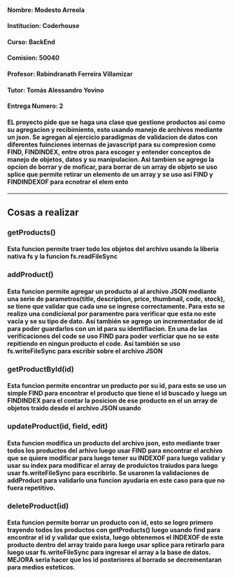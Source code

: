 #### Nombre: Modesto Arreola

#### Institucion: Coderhouse

#### Curso: BackEnd

#### Comision: 50040

#### Profesor: Rabindranath Ferreira Villamizar

#### Tutor: Tomás Alessandro Yovino

#### Entrega Numero: 2

#### EL proyecto pide que se haga una clase que gestione productos asi como su agregacion y recibimiento, esto usando manejo de archivos mediante un json. Se agregan al ejercicio paradigmas de validacion de datos con diferentes fuinciones internas de javascript para su compresion como FIND, FINDINDEX, entre otros para escoger y entender conceptos de manejo de objetos, datos y su manipulacion. Asì tambien se agrego la opcion de borrar y de moficar, para borrar de un array de objeto se uso splice que permite retirar un elemento de un array y se uso asi FIND y FINDINDEXOF para ecnotrar el elem ento

---

## Cosas a realizar

### getProducts()
#### Esta funcion permite traer todo los objetos del archivo usando la liberia nativa fs y la funcion fs.readFileSync

### addProduct()
#### Esta funcion permite agregar un producto al al archivo JSON mediante una serie de parametros(title, description, price, thumbnail, code, stock), se tiene que validar que cada uno se ingrese correctamente. Para esto se realizo una condicional por paramentro para verificar que esta no este vacia y se su tipo de dato. Así también se agrego un incrementador de id para poder guardarlos con un id para su identifiacion. En una de las verificaciones del code se uso FIND para poder verficiar que no se este repitiendo en ningun producto el code. Así también se uso fs.writeFileSync para escribir sobre el archivo JSON

### getProductById(id)
#### Esta funcion permite encontrar un producto por su id, para esto se uso un simple FIND para encontrar el producto que tiene el id buscado y luego un FINDINDEX para el contar la posicion de ese producto en el un array de objetos traido desde el archivo JSON usando 

### updateProduct(id, field, edit)
#### Esta funcion modifica un producto del archivo json, esto mediante traer todos los productos del arhivo luego usar FIND para encontrar el archivo que se quiere modificar para luego tener su INDEXOF para luego validar y usar su index para modificar el array de produictos traiudos para luego usar fs.writeFileSync para escribirlo. Se usaronm la validaciones de addProduct para validarlo una funcion ayudaria en este caso para que no fuera repetitivo.

### deleteProduct(id)
#### Esta funcion permite borrar un producto con id, esto se logro primero trayendo todos los productos con getProducts() luego usando find para encontrar el id y validar que exista, luego obtenemos el INDEXOF de este producto dentro del array traido para luego usar splice para retirarlo para luego usar fs.writeFileSync para ingresar el array a la base de datos. MEJORA seria hacer que los id posteriores al borrado se decrementaran para medios esteticos.